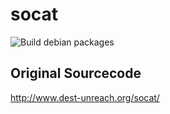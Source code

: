 # socat

![Build debian packages](https://github.com/link-u/dpkg_socat/workflows/Build%20debian%20packages/badge.svg)

## Original Sourcecode

http://www.dest-unreach.org/socat/